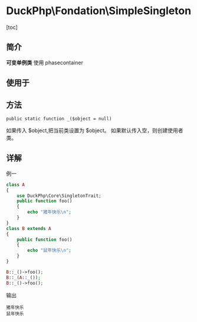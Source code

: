 # DuckPhp\Fondation\SimpleSingleton
[toc]

## 简介

**可变单例类**
使用 phasecontainer
## 使用于

## 方法

    public static function _($object = null)

如果传入 $object,把当前类设置为 $object。
如果默认传入空，则创建使用者类。
    
## 详解

例一
```php
class A
{
    use DuckPhp\Core\SingletonTrait;
    public function foo()
    {
        echo "猪年快乐\n";
    }
}
class B extends A
{
    public function foo()
    {
        echo "鼠年快乐\n";
    }
}

B::_()->foo();
B::_(A::_());
B::_()->foo();
```
输出
```
猪年快乐
鼠年快乐
```





